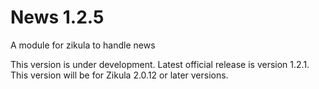 # News 1.2.5
A module for zikula to handle news

This version is under development. Latest official release is version 1.2.1.
This version will be for Zikula 2.0.12 or later versions.
